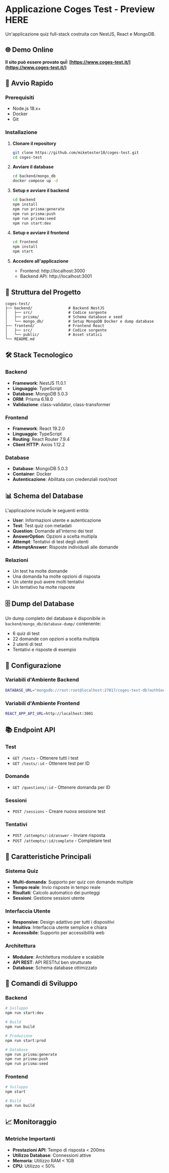# Applicazione Coges Test - Preview HERE

Un'applicazione quiz full-stack costruita con NestJS, React e MongoDB.

## 🌐 Demo Online

**Il sito può essere provato quÌ: [https://www.coges-test.it/](https://www.coges-test.it/)**

## 🚀 Avvio Rapido

### Prerequisiti

- Node.js 18.x+
- Docker
- Git

### Installazione

1. **Clonare il repository**

   ```bash
   git clone https://github.com/miketester10/coges-test.git
   cd coges-test
   ```

2. **Avviare il database**

   ```bash
   cd backend/mongo_db
   docker compose up -d
   ```

3. **Setup e avviare il backend**

   ```bash
   cd backend
   npm install
   npm run prisma:generate
   npm run prisma:push
   npm run prisma:seed
   npm run start:dev
   ```

4. **Setup e avviare il frontend**

   ```bash
   cd frontend
   npm install
   npm start
   ```

5. **Accedere all'applicazione**
   - Frontend: http://localhost:3000
   - Backend API: http://localhost:3001

## 📁 Struttura del Progetto

```
coges-test/
├── backend/                # Backend NestJS
│   ├── src/                # Codice sorgente
│   ├── prisma/             # Schema database e seed
│   └── mongo_db/           # Setup MongoDB Docker e dump database
├── frontend/               # Frontend React
│   ├── src/                # Codice sorgente
│   └── public/             # Asset statici
└── README.md
```

## 🛠️ Stack Tecnologico

### Backend

- **Framework**: NestJS 11.0.1
- **Linguaggio**: TypeScript
- **Database**: MongoDB 5.0.3
- **ORM**: Prisma 6.18.0
- **Validazione**: class-validator, class-transformer

### Frontend

- **Framework**: React 19.2.0
- **Linguaggio**: TypeScript
- **Routing**: React Router 7.9.4
- **Client HTTP**: Axios 1.12.2

### Database

- **Database**: MongoDB 5.0.3
- **Container**: Docker
- **Autenticazione**: Abilitata con credenziali root/root

## 📊 Schema del Database

L'applicazione include le seguenti entità:

- **User**: Informazioni utente e autenticazione
- **Test**: Test quiz con metadati
- **Question**: Domande all'interno dei test
- **AnswerOption**: Opzioni a scelta multipla
- **Attempt**: Tentativi di test degli utenti
- **AttemptAnswer**: Risposte individuali alle domande

### Relazioni

- Un test ha molte domande
- Una domanda ha molte opzioni di risposta
- Un utente può avere molti tentativi
- Un tentativo ha molte risposte

## 🗄️ Dump del Database

Un dump completo del database è disponibile in `backend/mongo_db/database-dump/` contenente:

- 6 quiz di test
- 22 domande con opzioni a scelta multipla
- 2 utenti di test
- Tentativi e risposte di esempio

## 🔧 Configurazione

### Variabili d'Ambiente Backend

```bash
DATABASE_URL="mongodb://root:root@localhost:27017/coges-test-db?authSource=admin&directConnection=true&retryWrites=false"
```

### Variabili d'Ambiente Frontend

```bash
REACT_APP_API_URL=http://localhost:3001
```

## 📚 Endpoint API

### Test

- `GET /tests` - Ottenere tutti i test
- `GET /tests/:id` - Ottenere test per ID

### Domande

- `GET /questions/:id` - Ottenere domanda per ID

### Sessioni

- `POST /sessions` - Creare nuova sessione test

### Tentativi

- `POST /attempts/:id/answer` - Inviare risposta
- `POST /attempts/:id/complete` - Completare test

## 🎯 Caratteristiche Principali

### Sistema Quiz

- **Multi-domanda**: Supporto per quiz con domande multiple
- **Tempo reale**: Invio risposte in tempo reale
- **Risultati**: Calcolo automatico dei punteggi
- **Sessioni**: Gestione sessioni utente

### Interfaccia Utente

- **Responsive**: Design adattivo per tutti i dispositivi
- **Intuitiva**: Interfaccia utente semplice e chiara
- **Accessibile**: Supporto per accessibilità web

### Architettura

- **Modulare**: Architettura modulare e scalabile
- **API REST**: API RESTful ben strutturate
- **Database**: Schema database ottimizzato

## 🔧 Comandi di Sviluppo

### Backend

```bash
# Sviluppo
npm run start:dev

# Build
npm run build

# Produzione
npm run start:prod

# Database
npm run prisma:generate
npm run prisma:push
npm run prisma:seed
```

### Frontend

```bash
# Sviluppo
npm start

# Build
npm run build
```

## 📈 Monitoraggio

### Metriche Importanti

- **Prestazioni API**: Tempo di risposta < 200ms
- **Utilizzo Database**: Connessioni attive
- **Memoria**: Utilizzo RAM < 1GB
- **CPU**: Utilizzo < 50%
